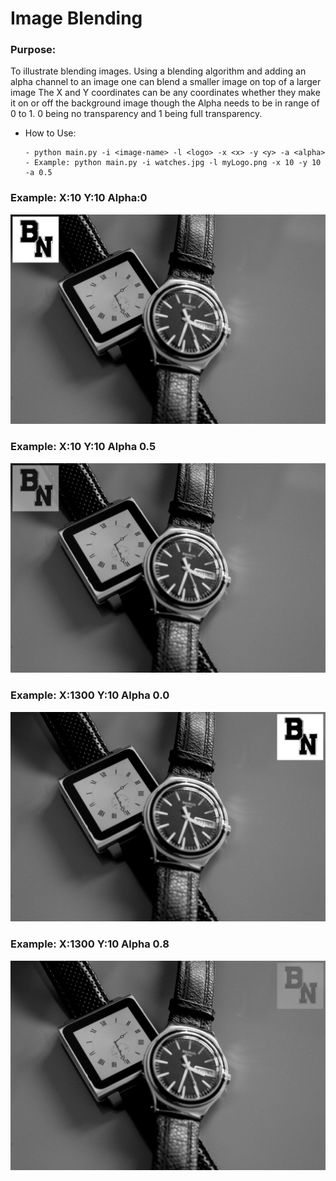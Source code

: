 #   Image Blending

### Purpose:
To illustrate blending images.
Using a blending algorithm and adding an alpha channel to an image one can blend a smaller image on top of a larger image
The X and Y coordinates can be any coordinates whether they make it on or off the background image though the Alpha needs
 to be in range of 0 to 1. 0 being no transparency and 1 being full transparency.
  - How to Use:
   
        - python main.py -i <image-name> -l <logo> -x <x> -y <y> -a <alpha>
        - Example: python main.py -i watches.jpg -l myLogo.png -x 10 -y 10 -a 0.5
        
### Example: X:10 Y:10 Alpha:0
![x10_y10_alpha0](images/watches_x10_y10_a0.jpg)

### Example: X:10 Y:10 Alpha 0.5
![x10_y10_alpha5](images/watches_x10_y10_a5.jpg)

### Example: X:1300 Y:10 Alpha 0.0
![x1300_y10_alpha0](images/watches_x1300_y10_a0.jpg)

### Example: X:1300 Y:10 Alpha 0.8
![x10_y10_alpha0](images/watches_x1300_y10_a8.jpg)
